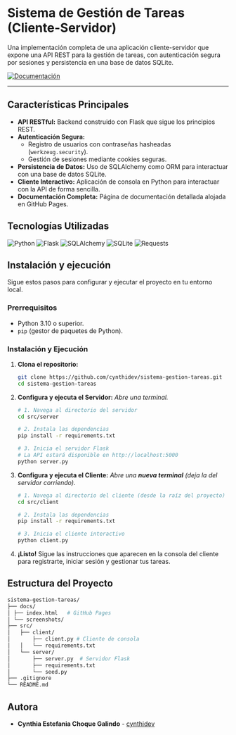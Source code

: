 # Sistema de Gestión de Tareas (Cliente-Servidor)

Una implementación completa de una aplicación cliente-servidor que expone una API REST para la gestión de tareas, con autenticación segura por sesiones y persistencia en una base de datos SQLite.

[![Documentación](https://img.shields.io/badge/Documentación-Ver%20en%20GitHub%20Pages-blue.svg)](https://cynthidev.github.io/sistema-gestion-tareas/)


---

## Características Principales

*   **API RESTful:** Backend construido con Flask que sigue los principios REST.
*   **Autenticación Segura:**
    *   Registro de usuarios con contraseñas hasheadas (`werkzeug.security`).
    *   Gestión de sesiones mediante cookies seguras.
*   **Persistencia de Datos:** Uso de SQLAlchemy como ORM para interactuar con una base de datos SQLite.
*   **Cliente Interactivo:** Aplicación de consola en Python para interactuar con la API de forma sencilla.
*   **Documentación Completa:** Página de documentación detallada alojada en GitHub Pages.

## Tecnologías Utilizadas

![Python](https://img.shields.io/badge/Python-3.10+-blue?style=for-the-badge&logo=python&logoColor=white)
![Flask](https://img.shields.io/badge/Flask-2.0-black?style=for-the-badge&logo=flask&logoColor=white)
![SQLAlchemy](https://img.shields.io/badge/SQLAlchemy-1.4-orange?style=for-the-badge&logo=sqlalchemy&logoColor=white)
![SQLite](https://img.shields.io/badge/SQLite-3-blue?style=for-the-badge&logo=sqlite&logoColor=white)
![Requests](https://img.shields.io/badge/Requests-2.28-brightgreen?style=for-the-badge)

## Instalación y ejecución

Sigue estos pasos para configurar y ejecutar el proyecto en tu entorno local.

### Prerrequisitos

*   Python 3.10 o superior.
*   `pip` (gestor de paquetes de Python).

### Instalación y Ejecución

1.  **Clona el repositorio:**

    ```bash
    git clone https://github.com/cynthidev/sistema-gestion-tareas.git
    cd sistema-gestion-tareas
    ```

2.  **Configura y ejecuta el Servidor:**
    *Abre una terminal.*

    ```bash
    # 1. Navega al directorio del servidor
    cd src/server

    # 2. Instala las dependencias
    pip install -r requirements.txt

    # 3. Inicia el servidor Flask
    # La API estará disponible en http://localhost:5000
    python server.py
    ```

3.  **Configura y ejecuta el Cliente:**
    *Abre una **nueva terminal** (deja la del servidor corriendo).*

    ```bash
    # 1. Navega al directorio del cliente (desde la raíz del proyecto)
    cd src/client

    # 2. Instala las dependencias
    pip install -r requirements.txt

    # 3. Inicia el cliente interactivo
    python client.py
    ```

4.  **¡Listo!** Sigue las instrucciones que aparecen en la consola del cliente para registrarte, iniciar sesión y gestionar tus tareas.

##  Estructura del Proyecto
```bash
sistema-gestion-tareas/
├── docs/
│ ├── index.html   # GitHub Pages
│ └── screenshots/ 
├── src/
│   ├── client/
│       ├── client.py # Cliente de consola
│   │   └── requirements.txt  
│   └── server/
│       ├── server.py  # Servidor Flask
│       ├── requirements.txt
│       └── seed.py
├── .gitignore
└── README.md
```




## Autora

*   **Cynthia Estefania Choque Galindo** - [cynthidev](https://github.com/cynthidev)


